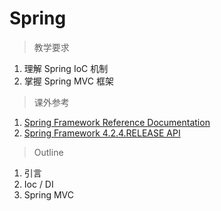 # Spring

> 教学要求

1. 理解 Spring IoC 机制
2. 掌握 Spring MVC 框架

> 课外参考

1. [Spring Framework Reference Documentation](http://docs.spring.io/spring/docs/current/spring-framework-reference/htmlsingle/)
2. [Spring Framework 4.2.4.RELEASE API](http://docs.spring.io/spring/docs/current/javadoc-api/)

> Outline

1. 引言
2. Ioc / DI
3. Spring MVC